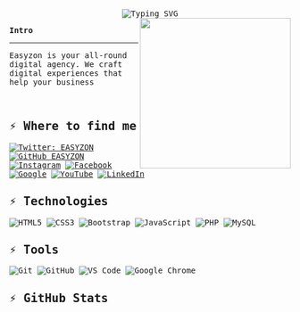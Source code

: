 

<samp>
  <div id="top" align ="center" >
   <img src="https://readme-typing-svg.demolab.com?font=Fira+Code&duration=4000&pause=998&color=0094F5&center=true&vCenter=true&width=435&lines=Hello+%F0%9F%98%80;is+it+me+you're+looking+for💻" alt="Typing SVG" />
  </div>

  <img align="right" src=".github/images/renascimento.png" height="270px">

<b align="left">Intro</b>
<hr>
<p align="left">Easyzon is your all-round digital agency. We craft digital experiences that help your business
</p>
  <br>

## ⚡ Where to find me

[![Twitter: EASYZON](https://img.shields.io/twitter/follow/easyzon?style=social)](https://twitter.com/easyzon)
[![GitHub EASYZON](https://img.shields.io/github/followers/easyzon?label=follow&style=social)](https://github.com/easyzon)
[![Instagram](https://img.shields.io/badge/Instagram-%23E4405F.svg?style=social&logo=Instagram&logoColor=#E1306C)](https://www.instagram.com/easyzon_/)
[![Facebook](https://img.shields.io/badge/Facebook-%231877F2.svg?style=social&logo=Facebook&logoColor=#4267B2
)](https://www.facebook.com/easyzon/)
[![Google](https://img.shields.io/badge/google-4285F4?style=social&logo=google&logoColor=#0F9D58)](https://goo.gl/maps/2Ug6rbmvqpQkuL548)
[![YouTube](https://img.shields.io/badge/YouTube-%23FF0000.svg?social&logo=YouTube&logoColor=white)](https://www.youtube.com/channel/UCC2TNxv-1GQhuHgjIDHMaeg/featured)
[![LinkedIn](https://img.shields.io/badge/linkedin-%230077B5.svg?style=social&logo=linkedin&logoColor=#0072b1)](#)
 <img src="https://komarev.com/ghpvc/?username=your-github-easyzon&style=flat-square&color=blue" alt=""/>

## ⚡ Technologies
![HTML5](https://img.shields.io/badge/-HTML5-E34F26?style=flat-square&logo=html5&logoColor=white)
![CSS3](https://img.shields.io/badge/-CSS3-1572B6?style=flat-square&logo=css3)
![Bootstrap](https://img.shields.io/badge/-Bootstrap-563D7C?style=flat-square&logo=bootstrap)
![JavaScript](https://img.shields.io/badge/-JavaScript-black?style=flat-square&logo=javascript)
![PHP](https://img.shields.io/badge/PHP-black?style=flat-square&logo=php)
![MySQL](https://img.shields.io/badge/-MySQL-black?style=flat-square&logo=mysql)


## ⚡ Tools
![Git](https://img.shields.io/badge/-Git-black?style=flat-square&logo=git)
![GitHub](https://img.shields.io/badge/-GitHub-181717?style=flat-square&logo=github)
![VS Code](https://img.shields.io/badge/-VS%20Code-007ACC?style=flat-square&logo=visual-studio-code)
![Google Chrome](https://img.shields.io/badge/Chrome-black?style=flat-square&logo=google-chrome)

## ⚡ GitHub Stats


